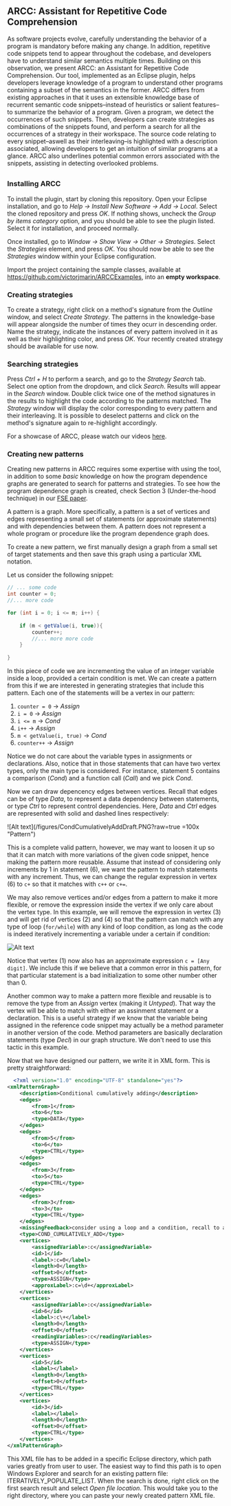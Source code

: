 ﻿## ARCC: Assistant for Repetitive Code Comprehension

As software projects evolve, carefully understanding the behavior
of a program is mandatory before making any change. In addition, repetitive code snippets tend to appear throughout the codebase, and developers have to understand similar semantics multiple times. Building on this observation, we present ARCC: an Assistant for Repetitive Code Comprehension. Our tool, implemented
as an Eclipse plugin, helps developers leverage knowledge of a
program to understand other programs containing a subset of the
semantics in the former. ARCC differs from existing approaches in
that it uses an extensible knowledge base of recurrent semantic
code snippets–instead of heuristics or salient features–to summarize the behavior of a program. Given a program, we detect the occurrences of such snippets. Then, developers can create strategies as combinations of the snippets found, and perform a search for all the occurrences of a strategy in their workspace. The source
code relating to every snippet–aswell as their interleaving–is highlighted with a description associated, allowing developers to get an intuition of similar programs at a glance. ARCC also underlines potential common errors associated with the snippets, assisting in detecting overlooked problems.

##

### Installing ARCC

To install the plugin, start by cloning this repository. Open your Eclipse installation, and go to *Help -> Install New Software -> Add -> Local*. Select the cloned repository and press *OK*. If nothing shows, uncheck the *Group by items category* option, and you should be able to see the plugin listed. Select it for installation, and proceed normally.

Once installed, go to *Window -> Show View -> Other -> Strategies*. Select the *Strategies* element, and press *OK*. You should now be able to see the *Strategies* window within your Eclipse configuration.

Import the project containing the sample classes, available at https://github.com/victorjmarin/ARCCExamples, into an **empty workspace**. 

### Creating strategies

To create a strategy, right click on a method's signature from the *Outline* window, and select *Create Strategy*. The patterns in the knowledge-base will appear alongside the number of times they ocurr in descending order. Name the strategy, indicate the instances of every pattern involved in it as well as their highlighting color, and press *OK*. Your recently created strategy should be available for use now.

### Searching strategies

Press *Ctrl + H* to perform a search, and go to the *Strategy Search* tab. Select one option from the dropdown, and click *Search*. Results will appear in the *Search* window. Double click twice one of the method signatures in the results to highlight the code according to the patterns matched. The *Strategy* window will display the color corresponding to every pattern and their interleaving. It is possible to deselect patterns and click on the method's signature again to re-highlight accordingly.


For a showcase of ARCC, please watch our videos [here](https://www.youtube.com/watch?v=5LAK7en2Sr8&list=PLmizZtBESdPHDyKXKHMXj13r2pBCKzIoA).

### Creating new patterns

Creating new patterns in ARCC requires some expertise with using the tool, in addition to some *basic* knowledge on how the program dependence graphs are generated to search for patterns and strategies. To see how the program dependence graph is created, check Section 3 (Under-the-hood technique) in our [FSE paper](http://dl.acm.org/citation.cfm?doid=3106237.3122824).

A pattern is a graph. More specifically, a pattern is a set of vertices and edges representing a small set of statements (or approximate statements) and with dependencies between them. A pattern does not represent a whole program or procedure like the program dependence graph does.

To create a new pattern, we first manually design a graph from a small set of target statements and then save this graph using a particular XML notation.

Let us consider the following snippet:
```java
// ... some code
int counter = 0;
//... more code

for (int i = 0; i <= m; i++) {        
        
	if (m < getValue(i, true)){
		counter++;
		//... more more code
	}
        
}
```

In this piece of code we are incrementing the value of an integer variable inside a loop, provided a certain condition is met. We can create a pattern from this if we are interested in generating strategies that include this pattern. Each one of the statements will be a vertex in our pattern:

1. `counter = 0`  -> *Assign*
2. `i = 0`        -> *Assign*
3. `i <= m`       -> *Cond*
4. `i++`          -> *Assign*
5. `m < getValue(i, true)` -> *Cond*
6. `counter++`     -> *Assign*

Notice we do not care about the variable types in assignments or declarations. Also, notice that in those statements that can have two vertex types, only the main type is considered. For instance, statement 5 contains a comparison (*Cond*) and a function call (*Call*) and we pick *Cond*.

Now we can draw depencency edges between vertices. Recall that edges can be of type *Data*, to represent a data dependency between statements, or type *Ctrl* to represent control dependencies. Here, *Data* and *Ctrl* edges are represented with solid and dashed lines respectively:


![Alt text](/figures/CondCumulativelyAddDraft.PNG?raw=true =100x "Pattern")


This is a complete valid pattern, however, we may want to loosen it up so that it can match with more variations of the given code snippet, hence making the pattern more reusable. Assume that instead of considering only increments by 1 in statement (6), we want the pattern to match statements with any increment. Thus, we can change the regular expression in vertex (6) to `c+` so that it matches with `c++` or `c+=`.

We may also remove vertices and/or edges from a pattern to make it more flexible, or remove the expression inside the vertex if we only care about the vertex type. In this example, we will remove the expression in vertex (3) and will get rid of vertices (2) and (4) so that the pattern can match with any type of loop (`for/while`) with any kind of loop condition, as long as the code is indeed iteratively incrementing a variable under a certain if condition:

![Alt text](/figures/CondCumulativelyAdd.PNG?raw=true "Pattern: Conditional cumulatively adding")

Notice that vertex (1) now also has an approximate expression `c = [Any digit]`. We include this if we believe that a common error in this pattern, for that particular statement is a bad initialization to some other number other than 0.

Another common way to make a pattern more flexible and reusable is to remove the type from an *Assign* vertex (making it *Untyped*). That way the vertex will be able to match with either an assinment statement or a declaration. This is a useful strategy if we know that the variable being assigned in the reference code snippet may actually be a method parameter in another version of the code. Method parameters are basically declaration statements (type *Decl*) in our graph structure. We don't need to use this tactic in this example.

Now that we have designed our pattern, we write it in XML form. This is pretty straightforward:

```xml
  <?xml version="1.0" encoding="UTF-8" standalone="yes"?>
<xmlPatternGraph>
    <description>Conditional cumulatively adding</description>
    <edges>
        <from>1</from>
        <to>6</to>
        <type>DATA</type>
    </edges>
    <edges>
        <from>5</from>
        <to>6</to>
        <type>CTRL</type>
    </edges>
    <edges>
        <from>3</from>
        <to>5</to>
        <type>CTRL</type>
    </edges>
    <edges>
        <from>3</from>
        <to>3</to>
        <type>CTRL</type>
    </edges>
    <missingFeedback>consider using a loop and a condition, recall to add and assign the same variable</missingFeedback>
    <type>COND_CUMULATIVELY_ADD</type>
    <vertices>
        <assignedVariable>:c</assignedVariable>
        <id>1</id>
        <label>:c=0</label>
        <length>0</length>
        <offset>0</offset>
        <type>ASSIGN</type>
        <approxLabel>:c=\d+</approxLabel>
    </vertices>
    <vertices>
        <assignedVariable>:c</assignedVariable>
        <id>6</id>
        <label>:c\+</label>
        <length>0</length>
        <offset>0</offset>
        <readingVariables>:c</readingVariables>
        <type>ASSIGN</type>
    </vertices>
    <vertices>
        <id>5</id>
        <label></label>
        <length>0</length>
        <offset>0</offset>
        <type>CTRL</type>
    </vertices>
    <vertices>
        <id>3</id>
        <label></label>
        <length>0</length>
        <offset>0</offset>
        <type>CTRL</type>
    </vertices>
</xmlPatternGraph>
```

This XML file has to be added in a specific Eclipse directory, which path varies greatly from user to user. The easiest way to find this path is to open Windows Explorer and search for an existing pattern file: ITERATIVELY_POPULATE_LIST. When the search is done, right click on the first search result and select *Open file location*. This would take you to the right directory, where you can paste your newly created pattern XML file.
